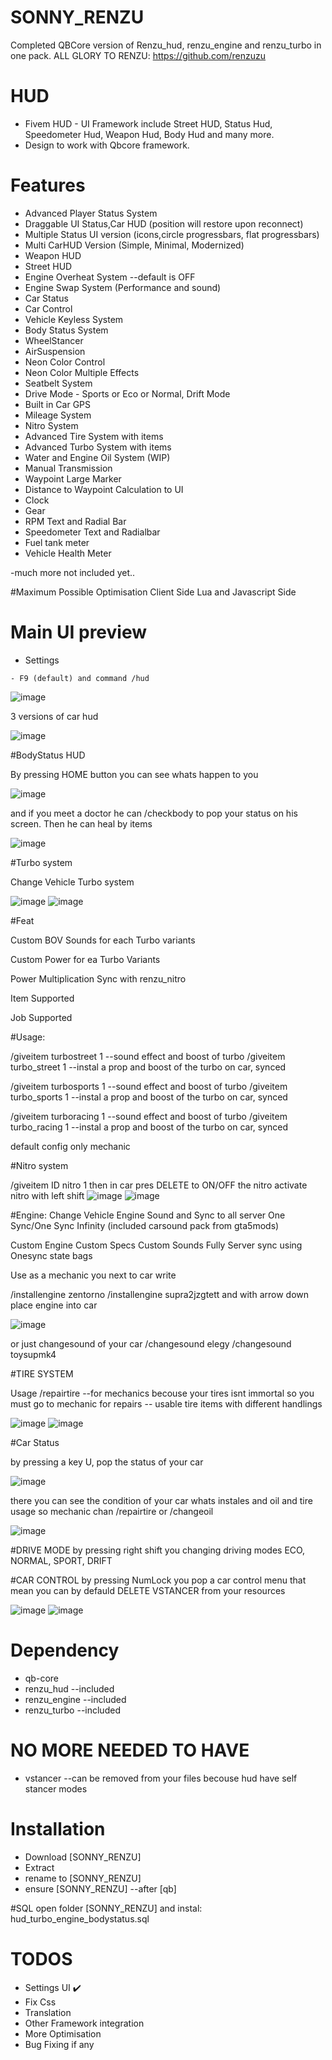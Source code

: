 # SONNY_RENZU
Completed QBCore version of Renzu_hud, renzu_engine and renzu_turbo in one pack.
ALL GLORY TO RENZU: https://github.com/renzuzu


# HUD
- Fivem HUD - UI Framework include Street HUD, Status Hud, Speedometer Hud, Weapon Hud, Body Hud and many more.
- Design to work with Qbcore framework.


# Features
- Advanced Player Status System
- Draggable UI Status,Car HUD (position will restore upon reconnect)
- Multiple Status UI version (icons,circle progressbars, flat progressbars)
- Multi CarHUD Version (Simple, Minimal, Modernized)
- Weapon HUD
- Street HUD
- Engine Overheat System   --default is OFF
- Engine Swap System (Performance and sound)
- Car Status
- Car Control
- Vehicle Keyless System
- Body Status System
- WheelStancer
- AirSuspension
- Neon Color Control
- Neon Color Multiple Effects
- Seatbelt System
- Drive Mode - Sports or Eco or Normal, Drift Mode
- Built in Car GPS
- Mileage System
- Nitro System
- Advanced Tire System with items
- Advanced Turbo System with items
- Water and Engine Oil System (WIP)
- Manual Transmission
- Waypoint Large Marker
- Distance to Waypoint Calculation to UI
- Clock
- Gear
- RPM Text and Radial Bar
- Speedometer Text and Radialbar
- Fuel tank meter
- Vehicle Health Meter

-much more not included yet..

#Maximum Possible Optimisation
Client Side Lua and Javascript Side


# Main UI preview
- Settings
```
- F9 (default) and command /hud
```
![image](https://user-images.githubusercontent.com/70021784/155804557-eb4f42ca-5fa2-4ff7-a039-bfa534ddfb6a.png)

3 versions of car hud

![image](https://user-images.githubusercontent.com/70021784/155804435-4ed0297c-9dd6-4ed9-9722-1dd7b50619d4.png)





#BodyStatus HUD

By pressing HOME button you can see whats happen to you

![image](https://user-images.githubusercontent.com/70021784/155806459-a9112159-15e7-4d25-9cea-761e45ef0403.png)

and if you meet a doctor he can
/checkbody to pop your status on his screen.
Then he can heal by items

![image](https://user-images.githubusercontent.com/70021784/155806965-50e77edd-8fb2-43fd-9ae0-6e5bdc77847d.png)









#Turbo system


Change Vehicle Turbo system

![image](https://user-images.githubusercontent.com/70021784/155804495-38f8d0bc-5e06-4658-b2cf-c13aac3c4d08.png)
![image](https://user-images.githubusercontent.com/70021784/155805198-600404bd-41bf-4669-b0f8-f021e5adda6c.png)




#Feat


Custom BOV Sounds for each Turbo variants

Custom Power for ea Turbo Variants

Power Multiplication Sync with renzu_nitro

Item Supported

Job Supported




#Usage:

/giveitem turbostreet 1 --sound effect and boost of turbo
/giveitem turbo_street 1 --instal a prop and boost of the turbo on car, synced

/giveitem turbosports 1 --sound effect and boost of turbo
/giveitem turbo_sports 1 --instal a prop and boost of the turbo on car, synced

/giveitem turboracing 1 --sound effect and boost of turbo
/giveitem turbo_racing 1 --instal a prop and boost of the turbo on car, synced

default config only mechanic






#Nitro system

/giveitem ID nitro 1
then in car pres DELETE to ON/OFF the nitro
activate nitro with left shift
![image](https://user-images.githubusercontent.com/70021784/155804903-96b5543d-ecd6-4dce-9b1b-e81c50a9772a.png)
![image](https://user-images.githubusercontent.com/70021784/155805019-2c62c9d7-28b2-483c-a783-af0beec78a35.png)







#Engine:
Change Vehicle Engine Sound and Sync to all server One Sync/One Sync Infinity (included carsound pack from gta5mods)


Custom Engine
Custom Specs
Custom Sounds
Fully Server sync using Onesync state bags

Use
as a mechanic you next to car write

/installengine zentorno
/installengine supra2jzgtett
and with arrow down place engine into car

![image](https://user-images.githubusercontent.com/70021784/155805567-68046462-c0a0-46d0-a997-25e235673c66.png)


or
just changesound of your car
/changesound elegy
/changesound toysupmk4




#TIRE SYSTEM

Usage
/repairtire  --for mechanics becouse your tires isnt immortal so you must go to mechanic for repairs
-- usable tire items with different handlings

![image](https://user-images.githubusercontent.com/70021784/155805883-f6cd4ce5-4e48-4ae4-9ea6-4d69ca588824.png)
![image](https://user-images.githubusercontent.com/70021784/155806008-931c6c79-3053-4215-8139-b6199b39aa68.png)






#Car Status

by pressing a key U, pop the status of your car

![image](https://user-images.githubusercontent.com/70021784/155807542-ae7d3bce-7ba5-4913-a06e-3c4618f07555.png)

there you can see the condition of your car whats instales and oil and tire usage so mechanic chan
/repairtire
or 
/changeoil

![image](https://user-images.githubusercontent.com/70021784/155807789-30e887ad-ed23-401b-bfc4-920f4e1a4e72.png)


#DRIVE MODE
by pressing right shift you changing driving modes
ECO, NORMAL, SPORT, DRIFT 



#CAR CONTROL
by pressing NumLock you pop a car control menu
that mean you can by defauld DELETE VSTANCER from your resources

![image](https://user-images.githubusercontent.com/70021784/155808202-2486fa63-52bd-423b-b2e4-acb30d6e5d34.png)
![image](https://user-images.githubusercontent.com/70021784/155808311-c1f836e5-f6ab-47cb-8d6e-2a7c3861ae3f.png)



# Dependency
- qb-core
- renzu_hud  --included
- renzu_engine --included
- renzu_turbo --included

# NO MORE NEEDED TO HAVE
- vstancer  --can be removed from your files becouse hud have self stancer modes

# Installation
- Download [SONNY_RENZU]
- Extract
- rename to [SONNY_RENZU]
- ensure [SONNY_RENZU] --after [qb]

#SQL
open folder [SONNY_RENZU]
and instal: hud_turbo_engine_bodystatus.sql


# TODOS
- Settings UI ✔️
- Fix Css
- Translation
- Other Framework integration
- More Optimisation
- Bug Fixing if any

